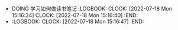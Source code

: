 - DOING  学习如何做读书笔记
  :LOGBOOK:
  CLOCK: [2022-07-18 Mon 15:16:34]
  CLOCK: [2022-07-18 Mon 15:16:40]
  :END:
- :LOGBOOK:
  CLOCK: [2022-07-18 Mon 15:16:47]
  :END: